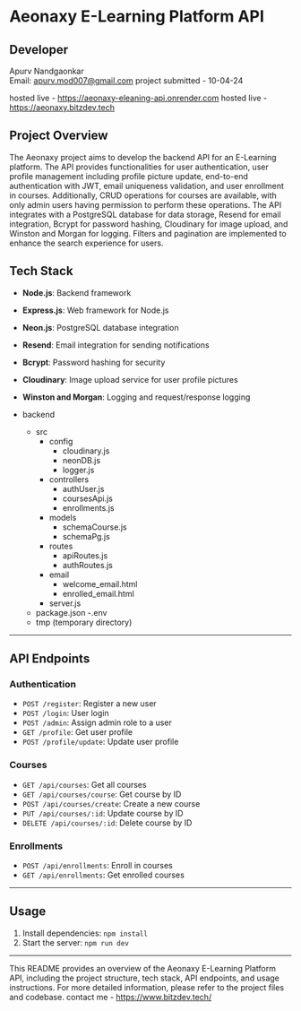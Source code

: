 # Aeonaxy E-Learning Platform API

## Developer
Apurv Nandgaonkar  
Email: apurv.mod007@gmail.com
project submitted - 10-04-24

hosted live - https://aeonaxy-eleaning-api.onrender.com
hosted live - https://aeonaxy.bitzdev.tech


## Project Overview
The Aeonaxy project aims to develop the backend API for an E-Learning platform. The API provides functionalities for user authentication, user profile management including profile picture update, end-to-end authentication with JWT, email uniqueness validation, and user enrollment in courses. Additionally, CRUD operations for courses are available, with only admin users having permission to perform these operations. The API integrates with a PostgreSQL database for data storage, Resend for email integration, Bcrypt for password hashing, Cloudinary for image upload, and Winston and Morgan for logging. Filters and pagination are implemented to enhance the search experience for users.

## Tech Stack
- **Node.js**: Backend framework
- **Express.js**: Web framework for Node.js
- **Neon.js**: PostgreSQL database integration
- **Resend**: Email integration for sending notifications
- **Bcrypt**: Password hashing for security
- **Cloudinary**: Image upload service for user profile pictures
- **Winston and Morgan**: Logging and request/response logging

- backend
  - src
    - config
      - cloudinary.js
      - neonDB.js
      - logger.js
    - controllers
      - authUser.js
      - coursesApi.js
      - enrollments.js
    - models
      - schemaCourse.js
      - schemaPg.js
    - routes
      - apiRoutes.js
      - authRoutes.js
    - email
      - welcome_email.html
      - enrolled_email.html
    - server.js
  - package.json
  -.env
  - tmp (temporary directory)

  
---

## API Endpoints
### Authentication
- `POST /register`: Register a new user
- `POST /login`: User login
- `POST /admin`: Assign admin role to a user
- `GET /profile`: Get user profile
- `POST /profile/update`: Update user profile

### Courses
- `GET /api/courses`: Get all courses
- `GET /api/courses/course`: Get course by ID
- `POST /api/courses/create`: Create a new course
- `PUT /api/courses/:id`: Update course by ID
- `DELETE /api/courses/:id`: Delete course by ID

### Enrollments
- `POST /api/enrollments`: Enroll in courses
- `GET /api/enrollments`: Get enrolled courses

---

## Usage
1. Install dependencies: `npm install`
2. Start the server: `npm run dev`

---

This README provides an overview of the Aeonaxy E-Learning Platform API, including the project structure, tech stack, API endpoints, and usage instructions. For more detailed information, please refer to the project files and codebase.
contact me - https://www.bitzdev.tech/

